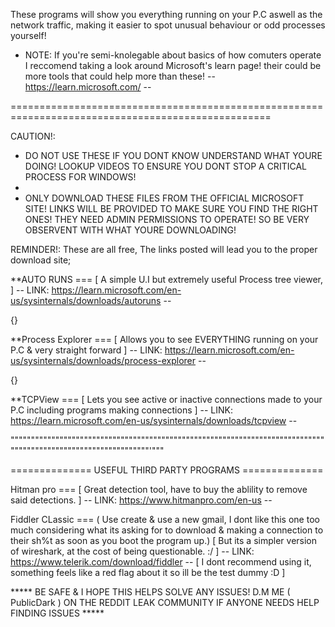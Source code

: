 These programs will show you everything running on your P.C aswell as the network traffic, making it easier to spot unusual behaviour or odd processes yourself!

+ NOTE: If you're semi-knolegable about basics of how comuters operate I  reccomend taking a look around Microsoft's learn page!
  their could be more tools that could help more than these!  -- https://learn.microsoft.com/ --
  
===================================================================================================

CAUTION!:

- DO NOT USE THESE IF YOU DONT KNOW UNDERSTAND WHAT YOURE DOING! LOOKUP VIDEOS TO ENSURE YOU DONT STOP A CRITICAL PROCESS FOR WINDOWS!
- 
- ONLY DOWNLOAD THESE FILES FROM THE OFFICIAL MICROSOFT SITE! LINKS WILL BE PROVIDED TO MAKE SURE YOU FIND THE RIGHT ONES! THEY NEED ADMIN PERMISSIONS TO OPERATE! SO BE VERY OBSERVENT WITH WHAT YOURE DOWNLOADING!

REMINDER!: These are all free, The links posted will lead you to the proper download site;


**AUTO RUNS === [ A simple U.I but extremely useful Process tree viewer, ]
-- LINK: https://learn.microsoft.com/en-us/sysinternals/downloads/autoruns --

{}

**Process Explorer === [ Allows you to see EVERYTHING running on your P.C & very straight forward ]
-- LINK: https://learn.microsoft.com/en-us/sysinternals/downloads/process-explorer --

{}

**TCPView === [ Lets you see active or inactive connections made to your P.C including programs making connections ]
-- LINK: https://learn.microsoft.com/en-us/sysinternals/downloads/tcpview --

"""""""""""""""""""""""""""""""""""""""""""""""""""""""""""""""""""""""""""""""""""""""""""""""""""""""""""""""'"""

============== USEFUL THIRD PARTY PROGRAMS ==============

Hitman pro === [ Great detection tool, have to buy the ablility to remove said detections. ]
-- LINK: https://www.hitmanpro.com/en-us -- 

Fiddler CLassic === ( Use create & use a new gmail, I dont like this one too much considering what its asking for to download & making a connection to their sh%t as soon as you boot the program up.)
[ But its a simpler version of wireshark, at the cost of being questionable. :/ ]
-- LINK: https://www.telerik.com/download/fiddler --
 [ I dont recommend using it, something feels like a red flag about it so ill be the test dummy :D ]



 ***** BE SAFE & I HOPE THIS HELPS SOLVE ANY ISSUES! D.M ME ( PublicDark ) ON THE REDDIT LEAK COMMUNITY IF ANYONE NEEDS HELP FINDING ISSUES *****
                        
